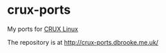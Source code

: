 # crux-ports

My ports for [CRUX Linux](https://crux.nu/)

The repository is at http://crux-ports.dbrooke.me.uk/
